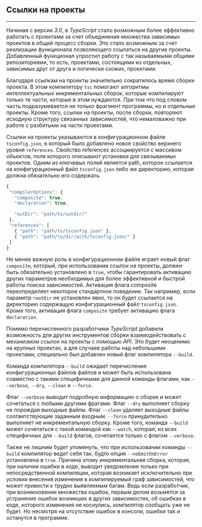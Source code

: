 ## Ссылки на проекты
________________

Начиная с версии *3.0*, в *TypeScript* стало возможным более эффективно работать с проектами за счет объединения множества зависимых проектов в общий процесс сборки. Это стало возможным за счет реализации функционала позволяющего ссылаться на другие проекты. Добавленный функционал упростил работу с так называемыми общими репозиториями, то есть, проектами, состоящими из отдельных, зависимых друг от друга и логически схожих, проектами. 

Благодаря ссылкам на проекты значительно сократилось время сборки проекта. В этом компилятору `tsc` помогают алгоритмы  интеллектуальных инкрементальных сборок, которые компилируют только те части, которые в этом нуждаются. При том что под словом часть подразумевается не только фрагмент программы, но и отдельные проекты. Кроме того, ссылки на проекты, после сборки, повторяют исходную структуру связанных зависимостей, что немаловажно при работе с разбитыми на части проектами.

Ссылки на проекты указываются в конфигурационном файле `tsconfig.json`, в который было добавлено новое свойство верхнего уровня `references`. Свойство references ассоциируется с массивом объектов, поля которого описывают установки для связываемых проектов. Одним из ключевых полей является path, которое ссылается на конфигурационный файл `tsconfig.json` либо же директорию, которая должна обязательно его содержать.

~~~~~typescript
{
 "compilerOptions": {
   "composite": true,
   "declaration": true,

   "outDir": "path/to/outdir/"
 },
 "references": [
   { "path": "path/to/tsconfig.json" },
   { "path": "path/to/dir/with/tsconfig.json/" }
 ]
}
~~~~~


Не менее важную роль в конфигурационном файле играет новый флаг `composite`, который, при использовании ссылок на проекты, должен быть обязательно установлено в `true`, чтобы гарантировать активацию других параметров необходимых для более эффективной и быстрой работы поиска зависимостей. Активация флага composite переопределяет некоторое стандартное поведение. Так например, если параметр `rootDir` не установлен явно, то он будет ссылается на директорию содержащую конфигурационный файл `tsconfig.json`. Кроме того, активация флага `composite` требует активацию флага `declaration`.


Помимо перечисленного разработчики *TypeScript* добавили возможность для других инструментов сборки взаимодействовать с механизмом ссылок на проекты с помощью *API*. Это будет неоценимо на крупных проектах, а для случаев работы над небольшими проектами, специально был добавлен новый флаг компилятора `--build`. 

Команда компилятора `--build` ожидает перечисление конфигурационных файлов файлов и может быть использована совместно с такими специфичными для данной команды флагами, как `--verbose`, `--dry`, `--clean`  и `--force`.

Флаг `--verbose` выводит подробную информацию о сборке и может сочетаться с любыми другими фрагами. Флаг `--dry` выполняет сборку не порождая выходные файлы. Флаг `--clean` удаляет выходные файлы соответствующие заданным входным. `--force` принудительно выполняет не инкрементальную сборку. Кроме того, команда `--build` может сочетаться с такой командой как `--watch`, которая, из всех специфичных для `--build` флагов, сочетается только с флагом `--verbose`.

Также не лишним будет упомянуть, что при использовании команды `--build` компилятор ведет себя так, будто опция `--noEmitOnError` установлена в `true`. Причина этому инкрементальная сборка, которая, при наличии ошибки в коде, выводит уведомления только при непосредственной компиляции, которая возникает исключительно при условии внесения изменения в компилируемый граф зависимостей, что может привести к трудно выявляемым багам. Ведь если разработчик, при возникновении множества ошибок, первым делом возьмется за устранение ошибок возникших в других зависимостях, об ошибках в коде, которого изменения не коснулись, компилятор сообщать уже не будет. Но несмотря на отсутствие ошибок в консоли, ошибки так и останутся в программе. 
